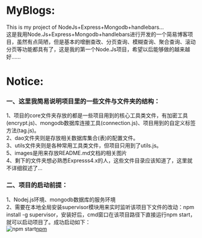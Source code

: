 # MyBlogs:
This is my project of NodeJs+Express+Mongodb+handlebars...<br>
这是我用Node.Js+Express+Mongodb+handlebars进行开发的一个简易博客项目，虽然有点简陋，但是基本的增删查改、分页查询、模糊查询、聚合查询、滚动分页等功能都具有了，这是我的第一个Node.Js项目，希望以后能够做的越来越好......

# Notice:
### 一、这里我简易说明项目里的一些文件与文件夹的结构：
1、项目的core文件夹存放的都是一些项目用到的核心工具类文件，有加密工具(encrypt.js)、mongodb数据库连接工具(connection.js)、项目用到的自定义标签方法(tag.js)。<br>
2、dao文件夹则是存放相关数据库集合(表)的配置文件。<br>
3、utils文件夹则是各种常用工具类文件，但项目只用到了utils.js。<br>
5、images是用来存放README.md文档的相关图片<br>
4、剩下的文件夹想必熟悉Expresss4.x的人，这些文件目录应该知道了，这里就不详细叙述了...
### 二、项目的启动前提：
1、Nodej.js环境、mongodb数据库的服务环境<br>
2、需要在本地全局安装supervisor模块用来实时监听该项目下文件的改动：npm install -g supervisor，安装好后，cmd窗口在该项目路径下直接运行npm start，就可以启动项目了。成功启动如下：<br>
![npm start](https://github.com/heiyouyou/myblogs/blob/master/images/cmd.png)[npm](https://www.npmjs.com/)
